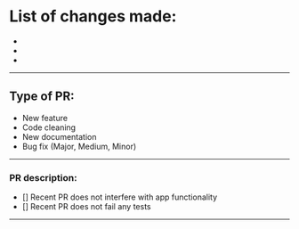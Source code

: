 # List of changes made:

-
-
-

----------------------------------------------------------------

## Type of PR:

* New feature
* Code cleaning
* New documentation
* Bug fix (Major, Medium, Minor)

----------------------------------------------------------------

### PR description:

- [] Recent PR does not interfere with app functionality
- [] Recent PR does not fail any tests

----------------------------------------------------------------

<!---
Example: 
Fix|Update for StocksAutoBot/repository_name/PR-Number/name_of_fix
--->
